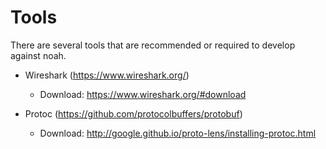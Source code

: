 # Tools
There are several tools that are recommended or required to develop against noah.

- Wireshark (https://www.wireshark.org/)
    - Download: https://www.wireshark.org/#download
    
    
- Protoc (https://github.com/protocolbuffers/protobuf)
    - Download: http://google.github.io/proto-lens/installing-protoc.html